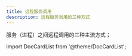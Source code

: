 ```yaml
---
title: 远程服务调用
description: 远程服务调用的三种方式
---
```


服务（进程）之间远程调用的三种主流方式；

import DocCardList from '@theme/DocCardList';

<DocCardList />